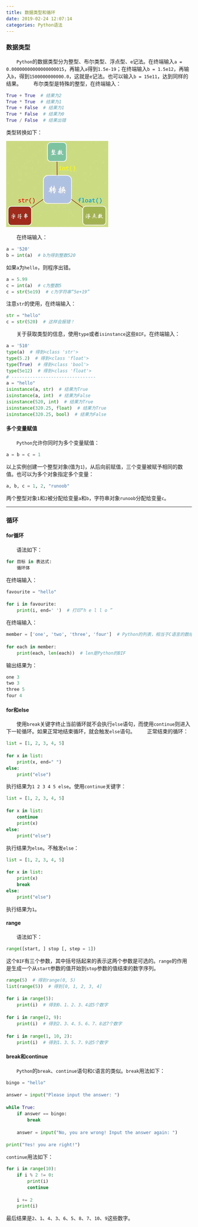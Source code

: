 ```yaml
---
title: 数据类型和循环
date: 2019-02-24 12:07:14
categories: Python语法
---
```

### 数据类型

&emsp;&emsp;`Python`的数据类型分为整型、布尔类型、浮点型、`e`记法。在终端输入`a = 0.00000000000000000015`，再输入`a`得到`1.5e-19`；在终端输入`b = 1.5e12`，再输入`b`，得到`1500000000000.0`，这就是`e`记法。也可以输入`b = 15e11`，达到同样的结果。
&emsp;&emsp;布尔类型是特殊的整型，在终端输入：

``` python
True + True  # 结果为2
True * True  # 结果为1
True + False  # 结果为1
True * False  # 结果为0
True / False  # 结果出错
```

类型转换如下：

<img src="./数据类型和循环/1.jpg" height="233" width="277">

&emsp;&emsp;在终端输入：

``` python
a = '520'
b = int(a)  # b为得到整数520
```

如果`a`为`hello`，则程序出错。

``` python
a = 5.99
c = int(a)  # c为整数5
c = str(5e19)  # c为字符串“5e+19”
```

注意`str`的使用，在终端输入：

``` python
str = "hello"
c = str(520)  # 这样会报错！
```

&emsp;&emsp;关于获取类型的信息，使用`type`或者`isinstance`这些`BIF`。在终端输入：

``` python
a = '510'
type(a)  # 得到<class 'str'>
type(5.2)  # 得到<class 'float'>
type(True)  # 得到<class 'bool'>
type(5e12)  # 得到<class 'float'>
# --------------------------------
a = "hello"
isinstance(a, str)  # 结果为True
isinstance(a, int)  # 结果为False
isinstance(520, int)  # 结果为True
isinstance(320.25, float)  # 结果为True
isinstance(320.25, bool)  # 结果为False
```

#### 多个变量赋值

&emsp;&emsp;`Python`允许你同时为多个变量赋值：

``` python
a = b = c = 1
```

以上实例创建一个整型对象(值为`1`)，从后向前赋值，三个变量被赋予相同的数值。也可以为多个对象指定多个变量：

``` python
a, b, c = 1, 2, "runoob"
```

两个整型对象`1`和`2`被分配给变量`a`和`b`，字符串对象`runoob`分配给变量`c`。

---

### 循环

#### for循环

&emsp;&emsp;语法如下：

``` python
for 目标 in 表达式:
    循环体
```

在终端输入：

``` python
favourite = "hello"

for i in favourite:
    print(i, end=' ')  # 打印“h e l l o ”
```

在终端输入：

``` python
member = ['one', 'two', 'three', 'four']  # Python的列表，相当于C语言的数组

for each in member:
    print(each, len(each))  # len是Python的BIF
```

输出结果为：

``` python
one 3
two 3
three 5
four 4
```

#### for和else

&emsp;&emsp;使用`break`关键字终止当前循环就不会执行`else`语句，而使用`continue`则进入下一轮循环。如果正常地结束循环，就会触发`else`语句。
&emsp;&emsp;正常结束的循环：

``` python
list = [1, 2, 3, 4, 5]

for x in list:
    print(x, end=" ")
else:
    print("else")
```

执行结果为`1 2 3 4 5 else`。使用`continue`关键字：

``` python
list = [1, 2, 3, 4, 5]

for x in list:
    continue
    print(x)
else:
    print("else")
```

执行结果为`else`。不触发`else`：

``` python
list = [1, 2, 3, 4, 5]

for x in list:
    print(x)
    break
else:
    print("else")
```

执行结果为`1`。

#### range

&emsp;&emsp;语法如下：

``` python
range([start, ] stop [, step = 1])
```

这个`BIF`有三个参数，其中括号括起来的表示这两个参数是可选的。`range`的作用是生成一个从`start`参数的值开始到`stop`参数的值结束的数字序列。

``` python
range(5)  # 得到range(0, 5)
list(range(5))  # 得到[0, 1, 2, 3, 4]
​
for i in range(5):
    print(i)  # 得到0、1、2、3、4这5个数字
​
for i in range(2, 9):
    print(i)  # 得到2、3、4、5、6、7、8这7个数字
​
for i in range(1, 10, 2):
    print(i)  # 得到1、3、5、7、9这5个数字
```

#### break和continue

&emsp;&emsp;`Python`的`break`、`continue`语句和`C`语言的类似。`break`用法如下：

``` python
bingo = "hello"
​
answer = input("Please input the answer: ")
​
while True:
    if answer == bingo:
        break

    answer = input("No, you are wrong! Input the answer again: ")
​
print("Yes! you are right!")
```

`continue`用法如下：

``` python
for i in range(10):
    if i % 2 != 0:
        print(i)
        continue

    i += 2
    print(i)
```

最后结果是`2`、`1`、`4`、`3`、`6`、`5`、`8`、`7`、`10`、`9`这些数字。